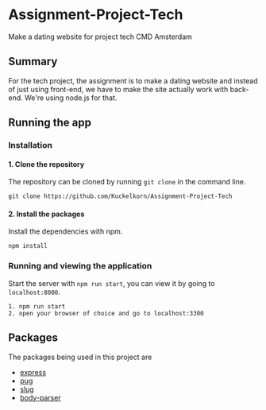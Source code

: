 # Assignment-Project-Tech
Make a dating website for project tech CMD Amsterdam

## Summary
For the tech project, the assignment is to make a dating website and instead of
just using front-end, we have to make the site actually work with back-end.
We're using node.js for that.

## Running the app

### Installation
#### 1. Clone the repository
The repository can be cloned by running `git clone` in the command line.
```
git clone https://github.com/Kuckelkorn/Assignment-Project-Tech
```

#### 2. Install the packages
Install the dependencies with npm.
```
npm install
```

### Running and viewing the application
Start the server with `npm run start`, you can view it by going to `localhost:8000`.
```
1. npm run start
2. open your browser of choice and go to localhost:3300
```

## Packages
The packages being used in this project are
* [express](https://www.npmjs.com/package/express)
* [pug](https://www.npmjs.com/package/pug)
* [slug](https://www.npmjs.com/package/slug)
* [body-parser](https://www.npmjs.com/package/body-parser)
